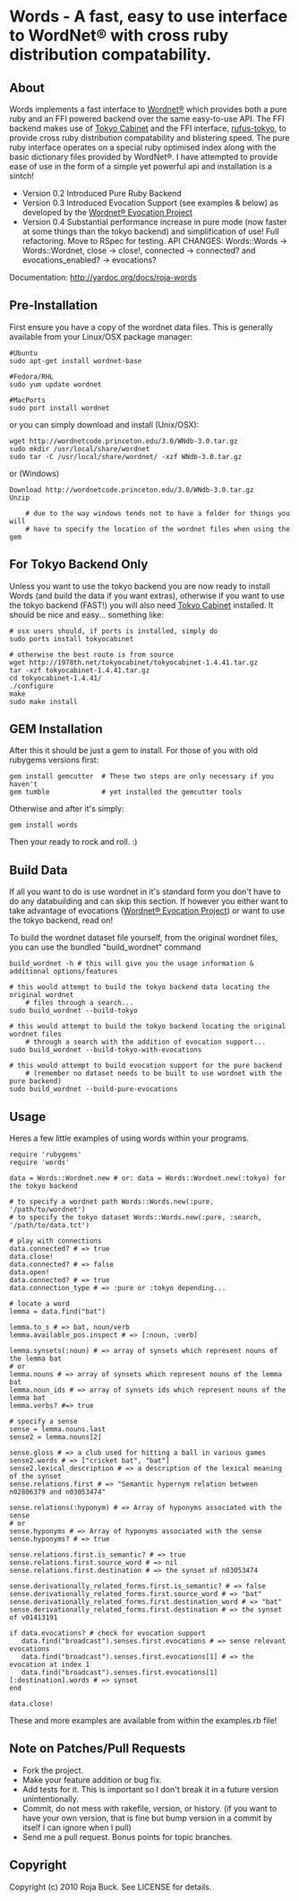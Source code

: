 # Words - A fast, easy to use interface to WordNet® with cross ruby distribution compatability. #

## About ##

Words implements a fast interface to [Wordnet®](http://wordnet.princeton.edu) which provides both a pure ruby and an FFI powered backend over the same easy-to-use API. The FFI backend makes use of [Tokyo Cabinet](http://1978th.net/tokyocabinet/) and the FFI interface, [rufus-tokyo](http://github.com/jmettraux/rufus-tokyo), to provide cross ruby distribution compatability and blistering speed. The pure ruby interface operates on a special ruby optimised index along with the basic dictionary files provided by WordNet®. I have attempted to provide ease of use in the form of a simple yet powerful api and installation is a sintch!

* Version 0.2 Introduced Pure Ruby Backend
* Version 0.3 Introduced Evocation Support (see examples & below) as developed by the [Wordnet® Evocation Project](http://wordnet.cs.princeton.edu/downloads/evocation/release-0.4/README.TXT) 
* Version 0.4 Substantial performance increase in pure mode (now faster at some things than the tokyo backend) and simplification of use! Full refactoring. Move to RSpec for testing. API CHANGES: Words::Words -> Words::Wordnet, close -> close!, connected -> connected? and evocations_enabled? -> evocations?

Documentation: http://yardoc.org/docs/roja-words

## Pre-Installation ##

First ensure you have a copy of the wordnet data files. This is generally available from your Linux/OSX package manager:

    #Ubuntu
    sudo apt-get install wordnet-base
    
    #Fedora/RHL
    sudo yum update wordnet
    
    #MacPorts
    sudo port install wordnet
    
or you can simply download and install (Unix/OSX):

	wget http://wordnetcode.princeton.edu/3.0/WNdb-3.0.tar.gz
	sudo mkdir /usr/local/share/wordnet
	sudo tar -C /usr/local/share/wordnet/ -xzf WNdb-3.0.tar.gz
	
or (Windows)

	Download http://wordnetcode.princeton.edu/3.0/WNdb-3.0.tar.gz
	Unzip

        # due to the way windows tends not to have a folder for things you will
        # have to specify the location of the wordnet files when using the gem

## For Tokyo Backend Only ##

Unless you want to use the tokyo backend you are now ready to install Words (and build the data if you want extras), otherwise if you want to use the tokyo backend (FAST!) you will also need [Tokyo Cabinet](http://1978th.net/tokyocabinet/) installed. It should be nice and easy... something like:

    # osx users should, if ports is installed, simply do
    sudo ports install tokyocabinet

    # otherwise the best route is from source
    wget http://1978th.net/tokyocabinet/tokyocabinet-1.4.41.tar.gz
    tar -xzf tokyocabinet-1.4.41.tar.gz
    cd tokyocabinet-1.4.41/
    ./configure
    make
    sudo make install
    
## GEM Installation ##

After this it should be just a gem to install. For those of you with old rubygems versions first:

    gem install gemcutter  # These two steps are only necessary if you haven't
    gem tumble             # yet installed the gemcutter tools
    
Otherwise and after it's simply:

	gem install words
	
Then your ready to rock and roll. :)

## Build Data ##

If all you want to do is use wordnet in it's standard form you don't have to do any databuilding and can skip this section. If however you either
want to take advantage of evocations ([Wordnet® Evocation Project](http://wordnet.cs.princeton.edu/downloads/evocation/release-0.4/README.TXT)) or want to use the tokyo backend, read on!

To build the wordnet dataset file yourself, from the original wordnet files, you can use the bundled "build_wordnet" command

	build_wordnet -h # this will give you the usage information & additional options/features
	
	# this would attempt to build the tokyo backend data locating the original wordnet
        # files through a search...
	sudo build_wordnet --build-tokyo
	
	# this would attempt to build the tokyo backend locating the original wordnet files
        # through a search with the addition of evocation support...
	sudo build_wordnet --build-tokyo-with-evocations
	
	# this would attempt to build evocation support for the pure backend
        # (remember no dataset needs to be built to use wordnet with the pure backend)
	sudo build_wordnet --build-pure-evocations

## Usage ##

Heres a few little examples of using words within your programs.

    require 'rubygems'
    require 'words'
    
    data = Words::Wordnet.new # or: data = Words::Wordnet.new(:tokyo) for the tokyo backend

    # to specify a wordnet path Words::Words.new(:pure, '/path/to/wordnet')
    # to specify the tokyo dataset Words::Words.new(:pure, :search, '/path/to/data.tct')

    # play with connections
    data.connected? # => true
    data.close!
    data.connected? # => false
    data.open!
    data.connected? # => true
    data.connection_type # => :pure or :tokyo depending...

    # locate a word
    lemma = data.find("bat")
    
    lemma.to_s # => bat, noun/verb
    lemma.available_pos.inspect # => [:noun, :verb]
    
    lemma.synsets(:noun) # => array of synsets which represent nouns of the lemma bat
    # or
    lemma.nouns # => array of synsets which represent nouns of the lemma bat
    lemma.noun_ids # => array of synsets ids which represent nouns of the lemma bat
    lemma.verbs? #=> true
    
    # specify a sense
    sense = lemma.nouns.last
    sense2 = lemma.nouns[2]
    
    sense.gloss # => a club used for hitting a ball in various games
    sense2.words # => ["cricket bat", "bat"]
    sense2.lexical_description # => a description of the lexical meaning of the synset
    sense.relations.first # => "Semantic hypernym relation between n02806379 and n03053474"

    sense.relations(:hyponym) # => Array of hyponyms associated with the sense
    # or
    sense.hyponyms # => Array of hyponyms associated with the sense
    sense.hyponyms? # => true
    
    sense.relations.first.is_semantic? # => true
    sense.relations.first.source_word # => nil
    sense.relations.first.destination # => the synset of n03053474
    
    sense.derivationally_related_forms.first.is_semantic? # => false
    sense.derivationally_related_forms.first.source_word # => "bat"
    sense.derivationally_related_forms.first.destination_word # => "bat"
    sense.derivationally_related_forms.first.destination # => the synset of v01413191

    if data.evocations? # check for evocation support
       data.find("broadcast").senses.first.evocations # => sense relevant evocations
       data.find("broadcast").senses.first.evocations[1] # => the evocation at index 1
       data.find("broadcast").senses.first.evocations[1][:destination].words # => synset
    end

    data.close!
    
These and more examples are available from within the examples.rb file!        

## Note on Patches/Pull Requests ##
 
* Fork the project.
* Make your feature addition or bug fix.
* Add tests for it. This is important so I don't break it in a
  future version unintentionally.
* Commit, do not mess with rakefile, version, or history.
  (if you want to have your own version, that is fine but bump version in a commit by itself I can ignore when I pull)
* Send me a pull request. Bonus points for topic branches.

## Copyright ##

Copyright (c) 2010 Roja Buck. See LICENSE for details.

